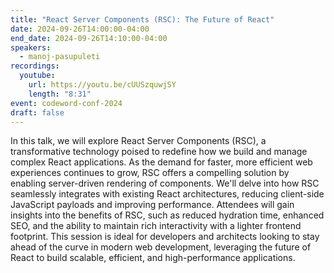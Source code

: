 ```yaml
---
title: "React Server Components (RSC): The Future of React"
date: 2024-09-26T14:00:00-04:00
end_date: 2024-09-26T14:10:00-04:00
speakers:
  - manoj-pasupuleti
recordings:
  youtube:
    url: https://youtu.be/cUUSzquwjSY
    length: "8:31"
event: codeword-conf-2024
draft: false
---
```


In this talk, we will explore React Server Components (RSC), a transformative technology poised to redefine how we build and manage complex React applications. As the demand for faster, more efficient web experiences continues to grow, RSC offers a compelling solution by enabling server-driven rendering of components. We'll delve into how RSC seamlessly integrates with existing React architectures, reducing client-side JavaScript payloads and improving performance. Attendees will gain insights into the benefits of RSC, such as reduced hydration time, enhanced SEO, and the ability to maintain rich interactivity with a lighter frontend footprint. This session is ideal for developers and architects looking to stay ahead of the curve in modern web development, leveraging the future of React to build scalable, efficient, and high-performance applications.
